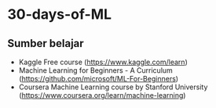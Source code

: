 # 30-days-of-ML

## Sumber belajar

- Kaggle Free course (<https://www.kaggle.com/learn>)
- Machine Learning for Beginners - A Curriculum (<https://github.com/microsoft/ML-For-Beginners>)
- Coursera Machine Learning course by Stanford University (<https://www.coursera.org/learn/machine-learning>)
